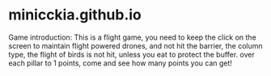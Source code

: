 # minicckia.github.io

Game introduction:  This is a flight game, you need to keep the click on the screen to maintain flight powered drones, and not hit the barrier, the column type, the flight of birds is not hit, unless you eat to protect the buffer. over each pillar to 1 points, come and see how many points you can get!
